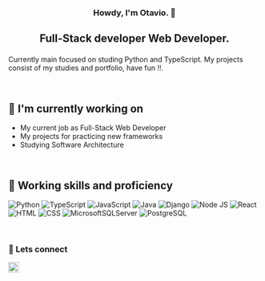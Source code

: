 
<h3 align="center"> 
  Howdy, I'm Otavio. 👋
</h3>
<h2 align="center">
  
  Full-Stack developer Web Developer.
</h2>

 Currently main focused on studing Python and TypeScript. My projects consist of my studies and portfolio, have fun !!.

</br>

## 🔭 I'm currently working on
- My current job as Full-Stack Web Developer
- My projects for practicing new frameworks
- Studying Software Architecture

</br>

## 💼 Working skills and proficiency

![Python](https://img.shields.io/badge/python-3670A0?style=for-the-badge&logo=python&logoColor=ffdd54)      ![TypeScript](https://img.shields.io/badge/typescript-%23007ACC.svg?style=for-the-badge&logo=typescript&logoColor=white)      ![JavaScript](https://img.shields.io/badge/javascript-%23323330.svg?style=for-the-badge&logo=javascript&logoColor=%23F7DF1E)      ![Java](https://img.shields.io/badge/java-%23ED8B00.svg?style=for-the-badge&logo=openjdk&logoColor=white)     ![Django](https://img.shields.io/badge/Django-092E20?style=for-the-badge&logo=django&logoColor=white)    ![Node JS](https://img.shields.io/badge/Node.js-43853D?style=for-the-💼badge&logo=node.js&logoColor=white)    ![React](https://img.shields.io/badge/React-20232A?style=for-the-badge&logo=react&logoColor=61DAFB)     ![HTML](https://img.shields.io/badge/HTML5-E34F26?style=for-the-badge&logo=html5&logoColor=white)    ![CSS](https://img.shields.io/badge/CSS3-1572B6?style=for-the-badge&logo=css3&logoColor=white)     ![MicrosoftSQLServer](https://img.shields.io/badge/Microsoft%20SQL%20Server-CC2927?style=for-the-badge&logo=microsoft%20sql%20server&logoColor=white)    ![PostgreSQL](https://img.shields.io/badge/PostgreSQL-316192?style=for-the-badge&logo=postgresql&logoColor=white
)

</br>

### 🤝 Lets connect

<p align="center"> 
<a href="https://www.linkedin.com/in/otavio-emilio"><img align="left" src="https://raw.githubusercontent.com/yushi1007/yushi1007/main/images/linkedin.svg" alt="Otavio Linkedin" width="21px"/></a>
</p>







